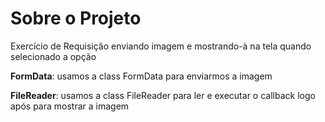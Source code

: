 # Sobre o Projeto

Exercício de Requisição enviando imagem e mostrando-à na tela quando selecionado a opção

**FormData**: usamos a class FormData para enviarmos a imagem

**FileReader**: usamos a class FileReader para ler e executar o callback logo após para mostrar a imagem
